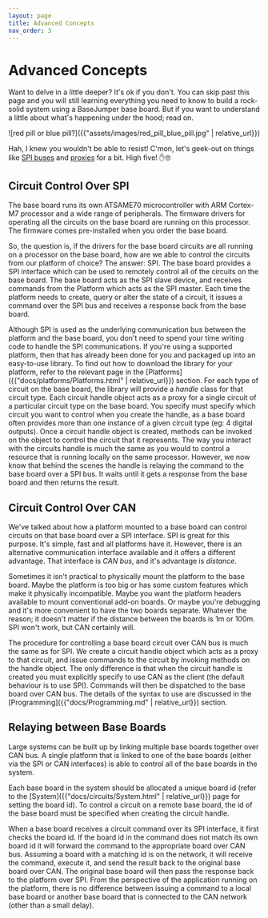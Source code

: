 ```yaml
---
layout: page
title: Advanced Concepts
nav_order: 3
---
```


# Advanced Concepts
Want to delve in a little deeper? It's ok if you don't. You can skip past this page and you will still learning everything you need to know to build a rock-solid system using a BaseJumper base board. But if you want to understand a little about what's happening under the hood; read on.

![red pill or blue pill?]({{"assets/images/red_pill_blue_pill.jpg" | relative_url}})

Hah, I knew you wouldn't be able to resist! C'mon, let's geek-out on things like [SPI buses](https://en.wikipedia.org/wiki/Serial_Peripheral_Interface) and [proxies](https://en.wikipedia.org/wiki/Proxy_pattern) for a bit. High five! :raised_hand::nerd_face:

## Circuit Control Over SPI
The base board runs its own ATSAME70 microcontroller with ARM Cortex-M7 processor and a wide range of peripherals. The firmware drivers for operating all the circuits on the base board are running on this processor. The firmware comes pre-installed when you order the base board. 

So, the question is, if the drivers for the base board circuits are all running on a processor on the base board, how are we able to control the circuits from our platform of choice? The answer: SPI. The base board provides a SPI interface which can be used to remotely control all of the circuits on the base board. The base board acts as the SPI slave device, and receives commands from the Platform which acts as the SPI master. Each time the platform needs to create, query or alter the state of a circuit, it issues a command over the SPI bus and receives a response back from the base board.

Although SPI is used as the underlying communication bus between the platform and the base board, you don't need to spend your time writing code to handle the SPI communications. If you're using a supported platform, then that has already been done for you and packaged up into an easy-to-use library. To find out how to download the library for your platform, refer to the relevant page in the [Platforms]({{"docs/platforms/Platforms.html" | relative_url}}) section. For each type of circuit on the base board, the library will provide a *handle* class for that circuit type. Each circuit handle object acts as a proxy for a single circuit of a particular circuit type on the base board. You specify must specify which circuit you want to control when you create the handle, as a base board often provides more than one instance of a given circuit type (eg: 4 digital outputs). Once a circuit handle object is created, methods can be invoked on the object to control the circuit that it represents. The way you interact with the circuits handle is much the same as you would to control a resource that is running locally on the same processor. However, we now know that behind the scenes the handle is relaying the command to the base board over a SPI bus. It waits until it gets a response from the base board and then returns the result.

## Circuit Control Over CAN
We've talked about how a platform mounted to a base board can control circuits on that base board over a SPI interface. SPI is great for this purpose. It's simple, fast and all platforms have it. However, there is an alternative communication interface available and it offers a different advantage. That interface is *CAN bus*, and it's advantage is *distance*. 

Sometimes it isn't practical to physically mount the platform to the base board. Maybe the platform is too big or has some custom features which make it physically incompatible. Maybe you want the platform headers available to mount conventional add-on boards. Or maybe you're debugging and it's more convenient to have the two boards separate. Whatever the reason; it doesn't matter if the distance between the boards is 1m or 100m. SPI won't work, but CAN certainly will.

The procedure for controlling a base board circuit over CAN bus is much the same as for SPI. We create a circuit handle object which acts as a proxy to that circuit, and issue commands to the circuit by invoking methods on the handle object. The only difference is that when the circuit handle is created you must explicitly specify to use CAN as the client (the default behaviour is to use SPI). Commands will then be dispatched to the base board over CAN bus. The details of the syntax to use are discussed in the [Programming]({{"docs/Programming.md" | relative_url}}) section.    

## Relaying between Base Boards
Large systems can be built up by linking multiple base boards together over CAN bus. A single platform that is linked to one of the base boards (either via the SPI or CAN interfaces) is able to control all of the base boards in the system.

Each base board in the system should be allocated a unique board id (refer to the [System]({{"docs/circuits/System.html" | relative_url}}) page for setting the board id). To control a circuit on a remote base board, the id of the base board must be specified when creating the circuit handle.

When a base board receives a circuit command over its SPI interface, it first checks the board id. If the board id in the command does not match its own board id it will forward the command to the appropriate board over CAN bus. Assuming a board with a matching id is on the network, it will receive the command, execute it, and send the result back to the original base board over CAN. The original base board will then pass the response back to the platform over SPI. From the perspective of the application running on the platform, there is no difference between issuing a command to a local base board or another base board that is connected to the CAN network (other than a small delay).